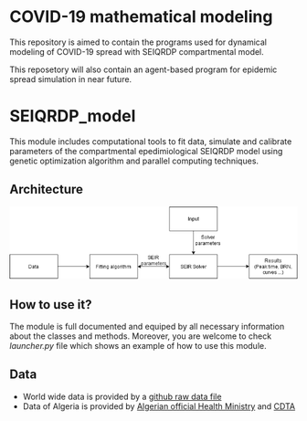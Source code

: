 # COVID-19 mathematical modeling

This repository is aimed to contain the programs used for dynamical modeling of COVID-19 spread with SEIQRDP compartmental model.

This reposetory will also contain an agent-based program for epidemic spread simulation in near future.

# SEIQRDP_model

This module includes computational tools to fit data, simulate and calibrate
parameters of the compartmental epedimiological SEIQRDP model using genetic 
optimization algorithm and parallel computing techniques.

## Architecture

![The architecture of the module](/images/Diagram.png)


## How to use it?

The module is full documented and equiped by all necessary information
about the classes and methods. 
Moreover, you are welcome to check *launcher.py* file which shows an example of
how to use this module.

## Data

* World wide data is provided by a [github raw data file](https://raw.githubusercontent.com/datasets/covid-19/master/data/time-series-19-covid-combined.csv)
* Data of Algeria is provided by [Algerian official Health Ministry](http://covid19.sante.gov.dz/carte/) and [CDTA](https://covid19.cdta.dz/dashboard/production/index.php#)
